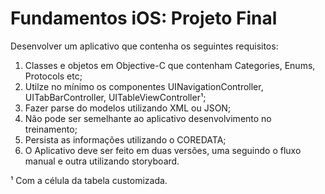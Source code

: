 # Fundamentos iOS: Projeto Final

Desenvolver um aplicativo que contenha os seguintes requisitos:

1. Classes e objetos em Objective-C que contenham Categories, Enums, Protocols etc;
2. Utilze no mínimo os componentes UINavigationController, UITabBarController, UITableViewController¹;
3. Fazer parse do modelos utilizando XML ou JSON;
4. Não pode ser semelhante ao aplicativo desenvolvimento no treinamento;
5. Persista as informações utilizando o COREDATA;
6. O Aplicativo deve ser feito em duas versões, uma seguindo o fluxo manual e outra utilizando storyboard.

¹ Com a célula da tabela customizada.
